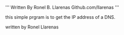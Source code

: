 '''
Written By Ronel B. Llarenas
Github.com/llarenas
'''

this simple prgram is to get the IP address of a DNS.

written by Ronel Llarenas